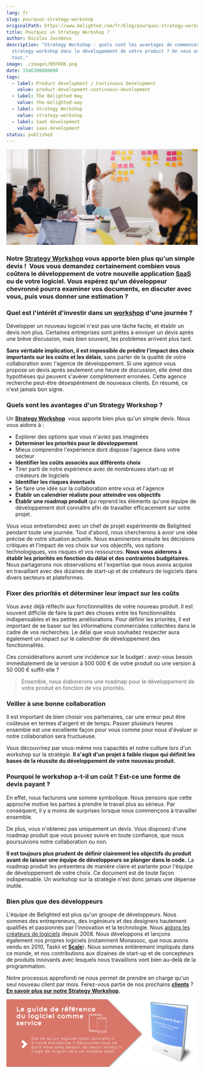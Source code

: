 ```yaml
---
lang: fr
slug: pourquoi-strategy-workshop
originalPath: https://www.belighted.com/fr/blog/pourquoi-strategy-workshop
title: Pourquoi un Strategy Workshop ?
author: Nicolas Jacobeus
description: "Strategy Workshop : quels sont les avantages de commencer par un
  strategy workshop dans le développement de votre produit ? On vous explique
  tout."
image: ./images/N5FROK.png
date: 1546300800000
tags:
  - label: Product development / Continuous Development
    value: product-development-continuous-development
  - label: The Belighted Way
    value: the-belighted-way
  - label: Strategy Workshop
    value: strategy-workshop
  - label: SaaS development
    value: saas-development
status: published
---
```

![strategy workshop développement logiciels](/content/images/legacy/fjc20I7ZKSnwqjUax8NDU.png)

### Notre **[Strategy Workshop](/fr/strategy-workshop)** vous apporte bien plus qu'un simple devis !  Vous vous demandez certainement combien vous coûtera le développement de votre nouvelle application **[SaaS](/fr/qu-est-ce-que-le-saas-guide)** ou de votre logiciel. Vous espérez qu'un développeur chevronné pourra examiner vos documents, en discuter avec vous, puis vous donner une estimation ?

### Quel est l'intérêt d'investir dans un [workshop](/fr/strategy-workshop) d'une journée ?

Développer un nouveau logiciel n'est pas une tâche facile, et établir un devis non plus. Certaines entreprises sont prêtes à envoyer un devis après une brève discussion, mais bien souvent, les problèmes arrivent plus tard.

**Sans véritable implication, il est impossible de prédire l'impact des choix importants sur les coûts et les délais**, sans parler de la qualité de votre collaboration avec l'agence de développement. Si une agence vous propose un devis après seulement une heure de discussion, elle émet des hypothèses qui peuvent s'avérer complètement erronées. Cette agence recherche peut-être désespérément de nouveaux clients. En résumé, ce n'est jamais bon signe.

### **Quels sont les avantages d'un Strategy Workshop ?**

Un **[Strategy Workshop](/fr/strategy-workshop)**  vous apporte bien plus qu'un simple devis. Nous vous aidons à :

*   Explorer des options que vous n'aviez pas imaginées
*   **Déterminer les priorités pour le développement**
*   Mieux comprendre l'expérience dont dispose l'agence dans votre secteur
*   **Identifier les coûts associés aux différents choix**
*   Tirer parti de notre expérience avec de nombreuses start-up et créateurs de logiciels
*   **Identifier les risques éventuels**
*   Se faire une idée sur la collaboration entre vous et l'agence
*   **Établir un calendrier réaliste pour atteindre vos objectifs**
*   **Établir une roadmap produit** qui reprend les éléments qu'une équipe de développement doit connaître afin de travailler efficacement sur votre projet.

Vous vous entretiendrez avec un chef de projet expérimenté de Belighted pendant toute une journée. Tout d'abord, nous chercherons à avoir une idée précise de votre situation actuelle. Nous examinerons ensuite les décisions critiques et l'impact de vos choix sur vos objectifs, vos options technologiques, vos risques et vos ressources. **Nous vous aiderons à établir les priorités en fonction du délai et des contraintes budgétaires.** Nous partagerons nos observations et l'expertise que nous avons acquise en travaillant avec des dizaines de start-up et de créateurs de logiciels dans divers secteurs et plateformes.

### **Fixer des priorités et déterminer leur impact sur les coûts**

Vous avez déjà réfléchi aux fonctionnalités de votre nouveau produit. Il est souvent difficile de faire la part des choses entre les fonctionnalités indispensables et les petites améliorations. Pour définir les priorités, il est important de se baser sur les informations commerciales collectées dans le cadre de vos recherches. Le délai que vous souhaitez respecter aura également un impact sur le calendrier de développement des fonctionnalités.

Ces considérations auront une incidence sur le budget : avez-vous besoin immédiatement de la version à 500 000 € de votre produit ou une version à 50 000 € suffit-elle ?

> Ensemble, nous élaborerons une roadmap pour le développement de votre produit en fonction de vos priorités.

### **Veiller à une bonne collaboration**

Il est important de bien choisir vos partenaires, car une erreur peut être coûteuse en termes d'argent et de temps. Passer plusieurs heures ensemble est une excellente façon pour vous comme pour nous d'évaluer si notre collaboration sera fructueuse.

Vous découvrirez par vous-même nos capacités et notre culture lors d'un workshop sur la stratégie. **Il s'agit d'un projet à faible risque qui définit les bases de la réussite du développement de votre nouveau produit.**

### **Pourquoi le workshop a-t-il un coût ? Est-ce une forme de devis payant ?**

En effet, nous facturons une somme symbolique. Nous pensons que cette approche motive les parties à prendre le travail plus au sérieux. Par conséquent, il y a moins de surprises lorsque nous commençons à travailler ensemble.

De plus, vous n'obtenez pas uniquement un devis. Vous disposez d'une roadmap produit que vous pouvez suivre en toute confiance, que nous poursuivions notre collaboration ou non.

**Il est toujours plus prudent de définir clairement les objectifs du produit avant de laisser une équipe de développeurs se plonger dans le code.** La roadmap produit les présentera de manière claire et parlante pour l'équipe de développement de votre choix. Ce document est de toute façon indispensable. Un workshop sur la stratégie n'est donc jamais une dépense inutile.

### **Bien plus que des développeurs**

L'équipe de Belighted est plus qu'un groupe de développeurs. Nous sommes des entrepreneurs, des ingénieurs et des designers hautement qualifiés et passionnés par l'innovation et la technologie. Nous [aidons les créateurs de logiciels](/blog/startup-mindset-clients) depuis 2008. Nous développons et lançons également nos propres logiciels (notamment Monassoc, que nous avons vendu en 2010, Taskii et **[Scale](https://www.belighted.com/scale)**). Nous sommes entièrement impliqués dans ce monde, et nos contributions aux dizaines de start-up et de concepteurs de produits innovants avec lesquels nous travaillons vont bien au-delà de la programmation.

Notre processus approfondi ne nous permet de prendre en charge qu'un seul nouveau client par mois. Ferez-vous partie de nos prochains **[clients](/fr/clients)** ? **[En savoir plus sur notre Strategy Workshop](/fr/strategy-workshop).**

[![Nouveau call-to-action](/content/images/legacy/Htz_P1iMXy1bwRoC6u7Xy.png)](https://cta-redirect.hubspot.com/cta/redirect/1684659/efa19144-ba00-4802-bd26-7c27dbad25ab)